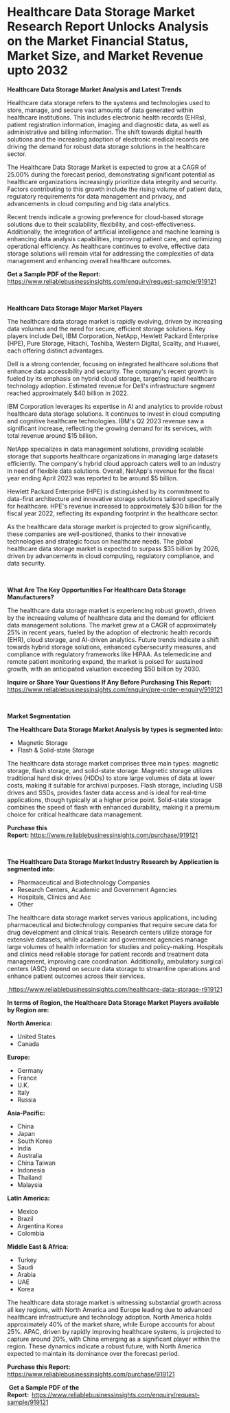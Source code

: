 <p><h1>Healthcare Data Storage Market Research Report Unlocks Analysis on the Market Financial Status, Market Size, and Market Revenue upto 2032</h1></p><p><strong>Healthcare Data Storage Market Analysis and Latest Trends</strong></p>
<p><p>Healthcare data storage refers to the systems and technologies used to store, manage, and secure vast amounts of data generated within healthcare institutions. This includes electronic health records (EHRs), patient registration information, imaging and diagnostic data, as well as administrative and billing information. The shift towards digital health solutions and the increasing adoption of electronic medical records are driving the demand for robust data storage solutions in the healthcare sector.</p><p>The Healthcare Data Storage Market is expected to grow at a CAGR of 25.00% during the forecast period, demonstrating significant potential as healthcare organizations increasingly prioritize data integrity and security. Factors contributing to this growth include the rising volume of patient data, regulatory requirements for data management and privacy, and advancements in cloud computing and big data analytics. </p><p>Recent trends indicate a growing preference for cloud-based storage solutions due to their scalability, flexibility, and cost-effectiveness. Additionally, the integration of artificial intelligence and machine learning is enhancing data analysis capabilities, improving patient care, and optimizing operational efficiency. As healthcare continues to evolve, effective data storage solutions will remain vital for addressing the complexities of data management and enhancing overall healthcare outcomes.</p></p>
<p><strong>Get a Sample PDF of the Report:&nbsp;</strong> <a href="https://www.reliablebusinessinsights.com/enquiry/request-sample/919121?utm_campaign=1877&utm_medium=2&utm_source=Github&utm_content=ia&utm_term=16042025&utm_id=healthcare-data-storage">https://www.reliablebusinessinsights.com/enquiry/request-sample/919121</a></p>
<p>&nbsp;</p>
<p><strong>Healthcare Data Storage Major Market Players</strong></p>
<p><p>The healthcare data storage market is rapidly evolving, driven by increasing data volumes and the need for secure, efficient storage solutions. Key players include Dell, IBM Corporation, NetApp, Hewlett Packard Enterprise (HPE), Pure Storage, Hitachi, Toshiba, Western Digital, Scality, and Huawei, each offering distinct advantages.</p><p>Dell is a strong contender, focusing on integrated healthcare solutions that enhance data accessibility and security. The company's recent growth is fueled by its emphasis on hybrid cloud storage, targeting rapid healthcare technology adoption. Estimated revenue for Dell's infrastructure segment reached approximately $40 billion in 2022.</p><p>IBM Corporation leverages its expertise in AI and analytics to provide robust healthcare data storage solutions. It continues to invest in cloud computing and cognitive healthcare technologies. IBM's Q2 2023 revenue saw a significant increase, reflecting the growing demand for its services, with total revenue around $15 billion.</p><p>NetApp specializes in data management solutions, providing scalable storage that supports healthcare organizations in managing large datasets efficiently. The company's hybrid cloud approach caters well to an industry in need of flexible data solutions. Overall, NetApp's revenue for the fiscal year ending April 2023 was reported to be around $5 billion.</p><p>Hewlett Packard Enterprise (HPE) is distinguished by its commitment to data-first architecture and innovative storage solutions tailored specifically for healthcare. HPE's revenue increased to approximately $30 billion for the fiscal year 2022, reflecting its expanding footprint in the healthcare sector.</p><p>As the healthcare data storage market is projected to grow significantly, these companies are well-positioned, thanks to their innovative technologies and strategic focus on healthcare needs. The global healthcare data storage market is expected to surpass $35 billion by 2026, driven by advancements in cloud computing, regulatory compliance, and data security.</p></p>
<p>&nbsp;</p>
<p><strong>What Are The Key Opportunities For Healthcare Data Storage Manufacturers?</strong></p>
<p><p>The healthcare data storage market is experiencing robust growth, driven by the increasing volume of healthcare data and the demand for efficient data management solutions. The market grew at a CAGR of approximately 25% in recent years, fueled by the adoption of electronic health records (EHR), cloud storage, and AI-driven analytics. Future trends indicate a shift towards hybrid storage solutions, enhanced cybersecurity measures, and compliance with regulatory frameworks like HIPAA. As telemedicine and remote patient monitoring expand, the market is poised for sustained growth, with an anticipated valuation exceeding $50 billion by 2030.</p></p>
<p><strong>Inquire or Share Your Questions If Any Before Purchasing This Report:</strong> <a href="https://www.reliablebusinessinsights.com/enquiry/pre-order-enquiry/919121?utm_campaign=1877&utm_medium=2&utm_source=Github&utm_content=ia&utm_term=16042025&utm_id=healthcare-data-storage">https://www.reliablebusinessinsights.com/enquiry/pre-order-enquiry/919121</a></p>
<p>&nbsp;</p>
<p><strong>Market Segmentation</strong></p>
<p><strong>The Healthcare Data Storage Market Analysis by types is segmented into:</strong></p>
<p><ul><li>Magnetic Storage</li><li>Flash & Solid-state Storage</li></ul></p>
<p><p>The healthcare data storage market comprises three main types: magnetic storage, flash storage, and solid-state storage. Magnetic storage utilizes traditional hard disk drives (HDDs) to store large volumes of data at lower costs, making it suitable for archival purposes. Flash storage, including USB drives and SSDs, provides faster data access and is ideal for real-time applications, though typically at a higher price point. Solid-state storage combines the speed of flash with enhanced durability, making it a premium choice for critical healthcare data management.</p></p>
<p><strong>Purchase this Report:&nbsp;</strong><a href="https://www.reliablebusinessinsights.com/purchase/919121?utm_campaign=1877&utm_medium=2&utm_source=Github&utm_content=ia&utm_term=16042025&utm_id=healthcare-data-storage">https://www.reliablebusinessinsights.com/purchase/919121</a></p>
<p>&nbsp;</p>
<p><strong>The Healthcare Data Storage Market Industry Research by Application is segmented into:</strong></p>
<p><ul><li>Pharmaceutical and Biotechnology Companies</li><li>Research Centers, Academic and Government Agencies</li><li>Hospitals, Clinics and Asc</li><li>Other</li></ul></p>
<p><p>The healthcare data storage market serves various applications, including pharmaceutical and biotechnology companies that require secure data for drug development and clinical trials. Research centers utilize storage for extensive datasets, while academic and government agencies manage large volumes of health information for studies and policy-making. Hospitals and clinics need reliable storage for patient records and treatment data management, improving care coordination. Additionally, ambulatory surgical centers (ASC) depend on secure data storage to streamline operations and enhance patient outcomes across their services.</p></p>
<p><a href="https://www.reliablebusinessinsights.com/healthcare-data-storage-r919121?utm_campaign=1877&utm_medium=2&utm_source=Github&utm_content=ia&utm_term=16042025&utm_id=healthcare-data-storage">&nbsp;https://www.reliablebusinessinsights.com/healthcare-data-storage-r919121</a></p>
<p><strong>In terms of Region, the Healthcare Data Storage Market Players available by Region are:</strong></p>
<p>
    <p> <strong> North America: </strong>
        <ul>
            <li>United States</li>
            <li>Canada</li>
        </ul>
        </p> 
    <p> <strong> Europe: </strong>
        <ul>
            <li>Germany</li>
            <li>France</li>
            <li>U.K.</li>
            <li>Italy</li>
            <li>Russia</li>
        </ul>
        </p> 
    <p> <strong> Asia-Pacific: </strong>
        <ul>
            <li>China</li>
            <li>Japan</li>
            <li>South Korea</li>
            <li>India</li>
            <li>Australia</li>
            <li>China Taiwan</li>
            <li>Indonesia</li>
            <li>Thailand</li>
            <li>Malaysia</li>
        </ul>
        </p> 
    <p> <strong> Latin America: </strong>
        <ul>
            <li>Mexico</li>
            <li>Brazil</li>
            <li>Argentina Korea</li>
            <li>Colombia</li>
        </ul>
        </p> 
    <p> <strong> Middle East & Africa: </strong>
        <ul>
            <li>Turkey</li>
            <li>Saudi</li>
            <li>Arabia</li>
            <li>UAE</li>
            <li>Korea</li>
        </ul>
    </p>
    </p>
<p><p>The healthcare data storage market is witnessing substantial growth across all key regions, with North America and Europe leading due to advanced healthcare infrastructure and technology adoption. North America holds approximately 40% of the market share, while Europe accounts for about 25%. APAC, driven by rapidly improving healthcare systems, is projected to capture around 20%, with China emerging as a significant player within the region. These dynamics indicate a robust future, with North America expected to maintain its dominance over the forecast period.</p></p>
<p><strong>Purchase this Report: </strong><a href="https://www.reliablebusinessinsights.com/purchase/919121?utm_campaign=1877&utm_medium=2&utm_source=Github&utm_content=ia&utm_term=16042025&utm_id=healthcare-data-storage">https://www.reliablebusinessinsights.com/purchase/919121</a></p>
<p>&nbsp;<strong>Get a Sample PDF of the Report:&nbsp;&nbsp;</strong><a href="https://www.reliablebusinessinsights.com/enquiry/request-sample/919121?utm_campaign=1877&utm_medium=2&utm_source=Github&utm_content=ia&utm_term=16042025&utm_id=healthcare-data-storage">https://www.reliablebusinessinsights.com/enquiry/request-sample/919121</a></p>
<p><strong></strong></p>
<p><p></p><p></p><p></p></p>